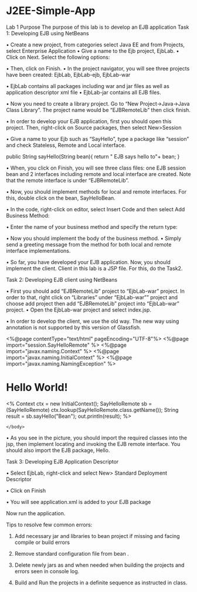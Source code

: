 # J2EE-Simple-App
Lab 1
Purpose
The purpose of this lab is to develop an EJB application
Task 1: Developing EJB using NetBeans
	
•	Create a new project, from categories select Java EE and from Projects, select Enterprise Application
•	Give a name to the Ejb project, EjbLab.
•	Click on Next. Select the following options:

 

•	Then, click on Finish.
•	In the project navigator, you will see three projects have been created: EjbLab, EjbLab-ejb, EjbLab-war
 

•	EjbLab contains all packages including war and jar files as well as application descriptor xml file
•	EjbLab-jar contains all EJB files.

•	Now you need to create a library project. Go to “New Project->Java->Java Class Library”. The project name would be “EJBRemoteLib” then click finish.


•	In order to develop your EJB application, first you should open this project. Then, right-click on Source packages, then select New>Session
 

•	Give a name to your Ejb such as “SayHello”, type a package like “session” and check Stateless, Remote and Local interface.
 

public String sayHello(String bean){
        return " EJB says hello to"+ bean;
    }

•	When, you click on Finish, you will see three class files: one EJB session bean and 2 interfaces including remote and local interface are created. Note that the remote interface is under “EJBRemoteLib”.

 


•	 Now, you should implement methods for local and remote interfaces. For this, double click on the bean, SayHelloBean.
 

•	In the code, right-click on editor, select Insert Code and then select Add Business Method:
 


•	Enter the name of your business method and specify the return type:

  


•	Now you should implement the body of the business method.
•	Simply send a greeting message from the method for both local and remote interface implementations.

•	So far, you have developed your EJB application. Now, you should implement the client. Client in this lab is a JSP file. For this, do the Task2.

Task 2: Developing EJB client using NetBeans

•	First you should add “EJBRemoteLib” project to “EjbLab-war” project. In order to that, right click on “Libraries” under “EjbLab-war”” project and choose add project then add “EJBRemoteLib” project into “EjbLab-war” project.
•	Open the EjbLab-war project and select index.jsp.
 
•	In order to develop the client, we use the old way.
The new way using annotation is not supported by this version of Glassfish.

 

<%@page contentType="text/html" pageEncoding="UTF-8"%>
<%@page import="session.SayHelloRemote" %>
<%@page import="javax.naming.Context" %>
<%@page import="javax.naming.InitialContext" %>
<%@page import="javax.naming.NamingException" %>
<!DOCTYPE html>
<html>
    <head>
        <meta http-equiv="Content-Type" content="text/html; charset=UTF-8">
        <title>JSP Page</title>
    </head>
    <body>
        <h1>Hello World!</h1>
<% Context ctx = new InitialContext();
SayHelloRemote sb = (SayHelloRemote) ctx.lookup(SayHelloRemote.class.getName());
String result = sb.sayHello("Bean");
out.println(result);
%>

    </body>
</html>
•	As you see in the picture, you should import the required classes into the jsp, then implement locating and invoking the EJB remote interface. You should also import the EJB package, Hello.

Task 3: Developing EJB Application Descriptor 

•	Select EjbLab, right-click and select New> Standard Deployment Descriptor
 

•	Click on Finish
 
•	You will see application.xml is added to your EJB package
 

Now run the application.

Tips to resolve few common errors: 
1. Add necessary jar and libraries to bean project if missing and facing compile or build errors
 

2. Remove standard configuration file from bean .
3. Delete newly jars as and when needed when building the projects and errors seen in console log.
4. Build and Run the projects in a definite sequence as instructed in class.


